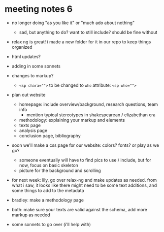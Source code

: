 # meeting notes 6

- no longer doing "as you like it" or "much ado about nothing"
    - sad, but anything to do? want to still include? should be fine without
- relax ng is great! i made a new folder for it in our repo to keep things organized
- html updates?


- adding in some sonnets

- changes to markup?
    - `<sp chara="">` to be changed to `who` attribute: `<sp who="">`
- plan out website 
    - homepage: include overview/background, research questions, team info
        - mention typical stereotypes in shakespearean / elizabethan era
    - methodology: explaining your markup and elements
    - texts page
    - analysis page
    - conclusion page, bibliography
- soon we'll make a css page for our website: colors? fonts? or play as we go? 
    - someone eventually will have to find pics to use / include, but for now, focus on basic skeleton
    - picture for the background and scrolling 


- for next week: lily, go over relax-ng and make updates as needed. from what i saw, it looks like there might need to be some text additions, and some things to add to the metadata
- bradley: make a methodology page
- both: make sure your texts are valid against the schema, add more markup as needed
- some sonnets to go over (i'll help with)
